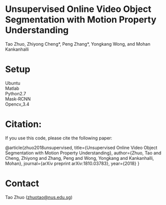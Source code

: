 # Unsupervised Online Video Object Segmentation with Motion Property Understanding
Tao Zhuo, Zhiyong Cheng*, Peng Zhang*, Yongkang Wong, and Mohan Kankanhalli

# Setup
Ubuntu \
Matlab \
Python2.7 \
Mask-RCNN \
Opencv_3.4

# Citation:
If you use this code, please cite the following paper:

@article{zhuo2018unsupervised,
  title={Unsupervised Online Video Object Segmentation with Motion Property Understanding},
  author={Zhuo, Tao and Cheng, Zhiyong and Zhang, Peng and Wong, Yongkang and Kankanhalli, Mohan},
  journal={arXiv preprint arXiv:1810.03783},
  year={2018}
}

# Contact
Tao Zhuo (zhuotao@nus.edu.sg)

